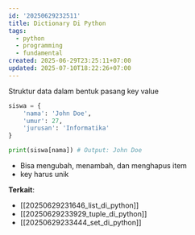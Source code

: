 ```yaml
---
id: '20250629232511'
title: Dictionary Di Python
tags:
  - python
  - programming
  - fundamental
created: 2025-06-29T23:25:11+07:00
updated: 2025-07-10T18:22:26+07:00
---
```


Struktur data dalam bentuk pasang key value

```python
siswa = {
	'nama': 'John Doe',
	'umur': 27,
	'jurusan': 'Informatika'
}

print(siswa[nama]) # Output: John Doe
```

- Bisa mengubah, menambah, dan menghapus item
- key harus unik

**Terkait**:

- [[20250629231646_list_di_python]]
- [[20250629233929_tuple_di_python]]
- [[20250629233444_set_di_python]]
